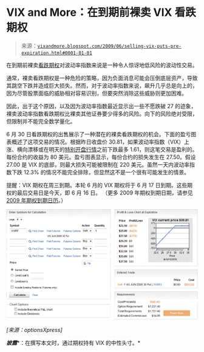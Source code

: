 <!--yml

类别：未分类

日期: 2024-05-18 17:42:34

-->

# VIX and More：在到期前裸卖 VIX 看跌期权

> 来源：[`vixandmore.blogspot.com/2009/06/selling-vix-puts-pre-expiration.html#0001-01-01`](http://vixandmore.blogspot.com/2009/06/selling-vix-puts-pre-expiration.html#0001-01-01)

在到期前裸卖[看跌期权](http://vixandmore.blogspot.com/search/label/naked%20put)对波动率指数来说是一种令人惊讶地低风险的波动性交易。

通常，裸卖看跌期权是一种危险的策略，因为负面消息可能会压倒底层资产，导致其跳空下跌并造成巨大损失。然而，对于波动率指数来说，飙升几乎总是向上的，因为尽管股票面临的威胁相对容易识别，但要突然消除这些威胁则更加困难。

因此，出于这个原因，以及因为波动率指数最近显示出一些不愿跌破 27 的迹象，裸卖波动率指数看跌期权比裸卖其他证券要少得多的风险。向下的风险绝对受限，但限制并不能完全数学量化。

6 月 30 日看跌期权的出售展示了一种潜在的裸卖看跌期权的机会。下面的盈亏图表概述了这项交易的情况。根据昨日收盘价 30.81，如果波动率指数（VIX）上涨、横向漂移或在明天的[特别开盘行情](http://vixandmore.blogspot.com/search/label/VIX%20SOQ)之前下跌最多 1.61，则这笔交易是盈利的。每份合约的收益为 80 美元。盈亏图表显示，每份合约的损失发生在 27.50。假设 27.00 是 VIX 的底部，则最大损失可能被限制在 220 美元。虽然一天内波动率指数下跌 12.3% 的情况不能完全排除，但显然这不是一个很有可能发生的情景。

提醒：VIX 期权在周三到期。本轮 6 月的 VIX 期权将于 6 月 17 日到期。这些期权的最后交易日是今天，即 6 月 16 日。 （更多 2009 年期权到期日期，请参见 [2009 年期权到期日历](http://www.theocc.com/publications/xcal/xcal2009.pdf)。）

![](img/2ff469e3c35ba25ae3afd875fe35b922.png)

*[来源：optionsXpress]*

***披露****：在撰写本文时，通过期权持有 VIX 的中性头寸。*
